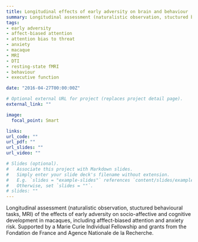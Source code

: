 ```yaml
---
title: Longitudinal effects of early adversity on brain and behaviour
summary: Longitudinal assessment (naturalistic observation, stuctured behavioural tasks, MRI) of the effects of early adversity on socio-affective and cognitive development in macaques, including afffect-biased attention and anxiety risk. Supported by a Marie Curie Individual Fellowship and grants from the Fondation de France and Agence Nationale de la Recherche. 
tags:
- early adversity
- affect-biased attention
- attention bias to threat
- anxiety
- macaque
- MRI
- DTI
- resting-state fMRI
- behaviour
- executive function

date: "2016-04-27T00:00:00Z"

# Optional external URL for project (replaces project detail page).
external_link: ""

image:
  focal_point: Smart

links:
url_code: ""
url_pdf: ""
url_slides: ""
url_video: ""

# Slides (optional).
#   Associate this project with Markdown slides.
#   Simply enter your slide deck's filename without extension.
#   E.g. `slides = "example-slides"` references `content/slides/example-slides.md`.
#   Otherwise, set `slides = ""`.
# slides: ""
---
```


Longitudinal assessment (naturalistic observation, stuctured behavioural tasks, MRI) of the effects of early adversity on socio-affective and cognitive development in macaques, including afffect-biased attention and anxiety risk. Supported by a Marie Curie Individual Fellowship and grants from the Fondation de France and Agence Nationale de la Recherche.  